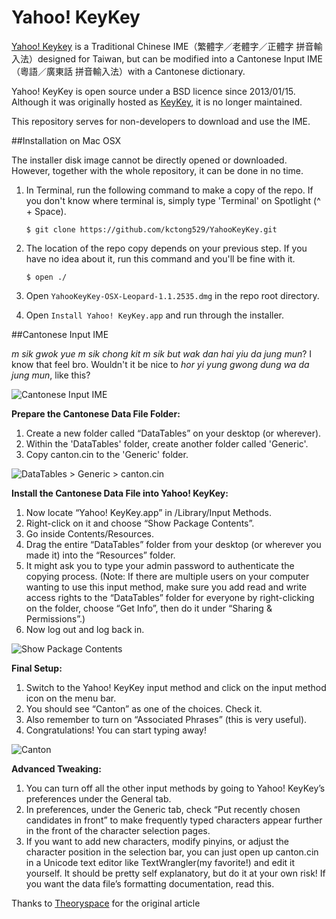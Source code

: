 Yahoo! KeyKey
===
[Yahoo! Keykey](http://tw.media.yahoo.com/keykey/) is a Traditional Chinese IME（繁體字／老體字／正體字 拼音輸入法）designed for Taiwan, but can be modified into a Cantonese Input IME （粵語／廣東話 拼音輸入法）with a Cantonese dictionary. 

Yahoo! KeyKey is open source under a BSD licence since 2013/01/15. Although it was originally hosted as [KeyKey](https://github.com/Yi-Kai/KeyKey), it is no longer maintained.

This repository serves for non-developers to download and use the IME. 

##Installation on Mac OSX

The installer disk image cannot be directly opened or downloaded. However, together with the whole repository, it can be done in no time.

1. In Terminal, run the following command to make a copy of the repo. If you don't know where terminal is, simply type 'Terminal' on Spotlight (^ + Space).
   
   ```
   $ git clone https://github.com/kctong529/YahooKeyKey.git
   ```

2. The location of the repo copy depends on your previous step. If you have no idea about it, run this command and you'll be fine with it.

   ```
   $ open ./
   ```

3. Open `YahooKeyKey-OSX-Leopard-1.1.2535.dmg` in the repo root directory.
4. Open `Install Yahoo! KeyKey.app` and run through the installer.

##Cantonese Input IME

_m sik gwok yue m sik chong kit m sik but wak dan hai yiu da jung mun_? I know that feel bro. Wouldn't it be nice to _hor yi yung gwong dung wa da jung mun_, like this?

![Cantonese Input IME](http://blog.theoryspace.com/wp-content/uploads/2009/01/input_method.jpg "Cantonese Input IME")

**Prepare the Cantonese Data File Folder:**

1. Create a new folder called “DataTables” on your desktop (or wherever).
2. Within the 'DataTables' folder, create another folder called 'Generic'.
3. Copy canton.cin to the 'Generic' folder.

![DataTables > Generic > canton.cin](http://blog.theoryspace.com/wp-content/uploads/2009/01/DataTables.jpg "DataTables > Generic > canton.cin")

**Install the Cantonese Data File into Yahoo! KeyKey:**

1. Now locate “Yahoo! KeyKey.app” in /Library/Input Methods.
2. Right-click on it and choose “Show Package Contents”.
3. Go inside Contents/Resources.
4. Drag the entire “DataTables” folder from your desktop (or wherever you made it) into the “Resources” folder.
5. It might ask you to type your admin password to authenticate the copying process. (Note: If there are multiple users on your computer wanting to use this input method, make sure you add read and write access rights to the “DataTables” folder for everyone by right-clicking on the folder, choose “Get Info”, then do it under “Sharing & Permissions”.)
6. Now log out and log back in.

![Show Package Contents](http://blog.theoryspace.com/wp-content/uploads/2009/01/ShowPackageContents.jpg "Show Package Contents")

**Final Setup:**

1. Switch to the Yahoo! KeyKey input method and click on the input method icon on the menu bar.
2. You should see “Canton” as one of the choices. Check it.
3. Also remember to turn on “Associated Phrases” (this is very useful).
4. Congratulations! You can start typing away!

![Canton](http://blog.theoryspace.com/wp-content/uploads/2009/01/Canton.jpg "Canton")

**Advanced Tweaking:**

1. You can turn off all the other input methods by going to Yahoo! KeyKey’s preferences under the General tab.
2. In preferences, under the Generic tab, check “Put recently chosen candidates in front” to make frequently typed characters appear further in the front of the character selection pages.
3. If you want to add new characters, modify pinyins, or adjust the character position in the selection bar, you can just open up canton.cin in a Unicode text editor like TextWrangler(my favorite!) and edit it yourself. It should be pretty self explanatory, but do it at your own risk! If you want the data file’s formatting documentation, read this.

Thanks to [Theoryspace](http://blog.theoryspace.com/2009/01/05/how-to-type-chinese-on-a-mac-with-cantonese-pinyin/) for the original article


